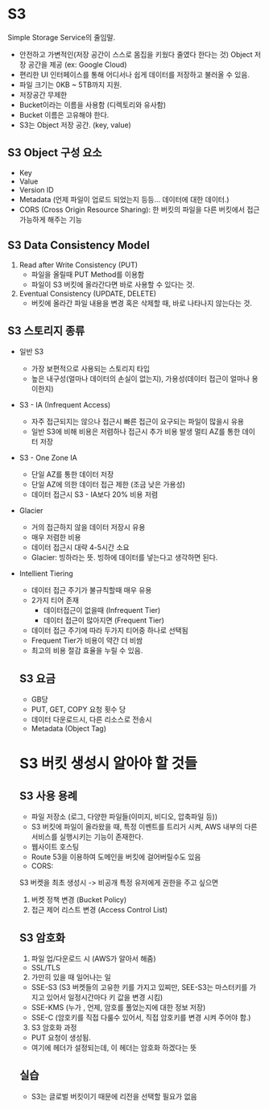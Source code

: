 # S3

Simple Storage Service의 줄임말.

- 안전하고 가변적인(저장 공간이 스스로 몸집을 키웠다 줄였다 한다는 것) Object 저장 공간을 제공 (ex: Google Cloud)
- 편리한 UI 인터페이스를 통해 어디서나 쉽게 데이터를 저장하고 불러올 수 있음.
- 파일 크기는 0KB ~ 5TB까지 지원.
- 저장공간 무제한
- Bucket이라는 이름을 사용함 (디렉토리와 유사함)
- Bucket 이름은 고유해야 한다.
- S3는 Object 저장 공간. (key, value)

## S3 Object 구성 요소

- Key
- Value
- Version ID
- Metadata (언제 파일이 업로드 되었는지 등등... 데이터에 대한 데이터.)
- CORS (Cross Origin Resource Sharing): 한 버킷의 파일을 다른 버킷에서 접근 가능하게 해주는 기능

## S3 Data Consistency Model

1. Read after Write Consistency (PUT)
   - 파일을 올릴때 PUT Method를 이용함
   - 파일이 S3 버킷에 올라간다면 바로 사용할 수 있다는 것.
2. Eventual Consistency (UPDATE, DELETE)
   - 버킷에 올라간 파일 내용을 변경 혹은 삭제할 때, 바로 나타나지 않는다는 것.

## S3 스토리지 종류

- 일반 S3
  - 가장 보편적으로 사용되는 스토리지 타입
  - 높은 내구성(얼마나 데이터의 손실이 없는지), 가용성(데이터 접근이 얼마나 용이한지)
- S3 - IA (Infrequent Access)
  - 자주 접근되지는 않으나 접근시 빠른 접근이 요구되는 파일이 많을시 유용
  - 일반 S3에 비해 비용은 저렴하나 접근시 추가 비용 발생
    멀티 AZ를 통한 데이터 저장
- S3 - One Zone IA
  - 단일 AZ를 통한 데이터 저장
  - 단일 AZ에 의한 데이터 접근 제한 (조금 낮은 가용성)
  - 데이터 접근시 S3 - IA보다 20% 비용 저렴
- Glacier
  - 거의 접근하지 않을 데이터 저장시 유용
  - 매우 저렴한 비용
  - 데이터 접근시 대략 4-5시간 소요
  - Glacier: 빙하라는 뜻. 빙하에 데이터를 넣는다고 생각하면 된다.
- Intellient Tiering

  - 데이터 접근 주기가 불규칙할때 매우 유용
  - 2가지 티어 존재
    - 데이터접근이 없을때 (Infrequent Tier)
    - 데이터 접근이 많아지면 (Frequent Tier)
  - 데이터 접근 주기에 따라 두가지 티어중 하나로 선택됨
  - Frequent Tier가 비용이 약간 더 비쌈
  - 최고의 비용 절감 효율을 누릴 수 있음.

  ## S3 요금

  - GB당
  - PUT, GET, COPY 요청 횟수 당
  - 데이터 다운로드시, 다른 리소스로 전송시
  - Metadata (Object Tag)

  # S3 버킷 생성시 알아야 할 것들

  ## S3 사용 용례

  - 파일 저장소 (로그, 다양한 파일들(이미지, 비디오, 압축파일 등))
  - S3 버킷에 파일이 올라왔을 때, 특정 이벤트를 트리거 시켜, AWS 내부의 다른 서비스를 실행시키는 기능이 존재한다.
  - 웹사이트 호스팅
  - Route 53을 이용하여 도메인을 버킷에 걸어버릴수도 있음
  - CORS:

  S3 버켓을 최초 생성시 -> 비공개
  특정 유저에게 권한을 주고 싶으면

  1. 버켓 정책 변경 (Bucket Policy)
  2. 접근 제어 리스트 변경 (Access Control List)

  ## S3 암호화

  1. 파일 업/다운로드 시 (AWS가 알아서 해줌)

  - SSL/TLS

  2. 가만히 있을 때 일어나는 일

  - SSE-S3 (S3 버켓들의 고유한 키를 가지고 있찌만, SEE-S3는 마스터키를 가지고 있어서 일정시간마다 키 값을 변경 시킴)
  - SSE-KMS (누가 , 언제, 암호를 풀었는지에 대한 정보 저장)
  - SSE-C (암호키를 직접 다룰수 있어서, 직접 암호키를 변경 시켜 주어야 함.)

  3. S3 암호화 과정

  - PUT 요청이 생성됨.
  - 여기에 헤더가 설정되는데, 이 헤더는 암호화 하겠다는 뜻

  ## 실습

  - S3는 글로벌 버킷이기 때문에 리전을 선택할 필요가 없음
